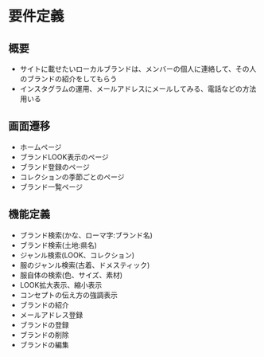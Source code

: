 # 要件定義
## 概要
- サイトに載せたいローカルブランドは、メンバーの個人に連絡して、その人のブランドの紹介をしてもらう
- インスタグラムの運用、メールアドレスにメールしてみる、電話などの方法用いる

## 画面遷移
-  ホームページ
-  ブランドLOOK表示のページ
-  ブランド登録のページ
-  コレクションの季節ごとのページ
-  ブランド一覧ページ

## 機能定義
- ブランド検索(かな、ローマ字:ブランド名)
- ブランド検索(土地:県名)
- ジャンル検索(LOOK、コレクション)
- 服のジャンル検索(古着、ドメスティック)
- 服自体の検索(色、サイズ、素材)
- LOOK拡大表示、縮小表示
- コンセプトの伝え方の強調表示
- ブランドの紹介
- メールアドレス登録
- ブランドの登録
- ブランドの削除
- ブランドの編集